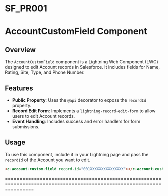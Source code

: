 
# SF_PR001

# AccountCustomField Component

## Overview
The `AccountCustomField` component is a Lightning Web Component (LWC) designed to edit Account records in Salesforce. It includes fields for Name, Rating, Site, Type, and Phone Number.

## Features
- **Public Property**: Uses the `@api` decorator to expose the `recordId` property.
- **Record Edit Form**: Implements a `lightning-record-edit-form` to allow users to edit Account records.
- **Event Handling**: Includes success and error handlers for form submissions.

## Usage
To use this component, include it in your Lightning page and pass the `recordId` of the Account you want to edit.

```html
<c-account-custom-field record-id="001XXXXXXXXXXXXXXX"></c-account-custom-field>
```
======================================================================================================================
